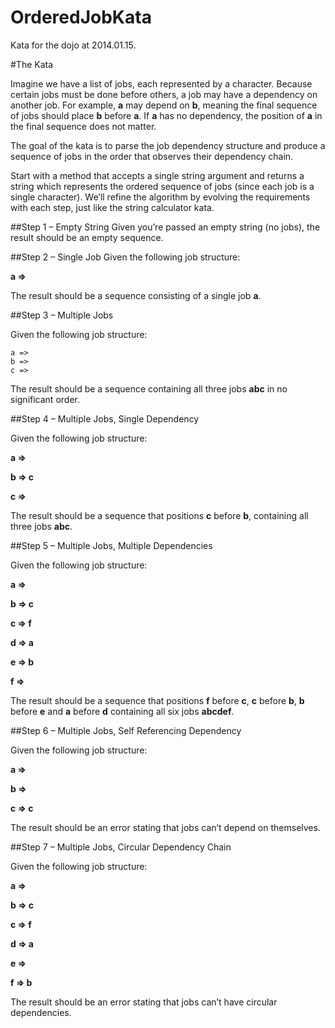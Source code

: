 OrderedJobKata
==============

Kata for the dojo at 2014.01.15.


#The Kata

Imagine we have a list of jobs, each represented by a character. Because certain jobs must be done before others, a job may have a dependency on another job. 
For example, **a** may depend on **b**, meaning the final sequence of jobs should place **b** before **a**. If **a** has no dependency, the position of **a** in the final sequence 
does not matter.

The goal of the kata is to parse the job dependency structure and produce a sequence of jobs in the order that observes their dependency chain.

Start with a method that accepts a single string argument and returns a string which represents the ordered sequence of jobs (since each job is a single character). We’ll refine the algorithm by evolving the requirements with each step, just like the string calculator kata.

##Step 1 – Empty String
Given you’re passed an empty string (no jobs), the result should be an empty sequence.


##Step 2 – Single Job
Given the following job structure:

**a =>**

The result should be a sequence consisting of a single job **a**.


##Step 3 – Multiple Jobs

Given the following job structure:

```
a =>
b =>
c =>
```

The result should be a sequence containing all three jobs **abc** in no significant order.


##Step 4 – Multiple Jobs, Single Dependency

Given the following job structure:

**a =>**

**b => c**

**c =>**

The result should be a sequence that positions **c** before **b**, containing all three jobs **abc**.


##Step 5 – Multiple Jobs, Multiple Dependencies

Given the following job structure:

**a =>**

**b => c**

**c => f**

**d => a**

**e => b**

**f =>**

The result should be a sequence that positions **f** before **c**, **c** before **b**, **b** before **e** and **a** before **d** containing all six jobs **abcdef**.


##Step 6 – Multiple Jobs, Self Referencing Dependency

Given the following job structure:

**a =>**

**b =>**

**c => c**

The result should be an error stating that jobs can’t depend on themselves.


##Step 7 – Multiple Jobs, Circular Dependency Chain

Given the following job structure:

**a =>**

**b => c**

**c => f**

**d => a**

**e =>**

**f => b**

The result should be an error stating that jobs can’t have circular dependencies.
